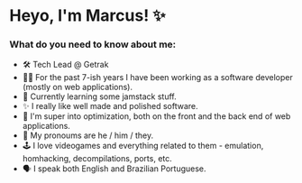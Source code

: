 # Heyo, I'm Marcus! ✨

### What do you need to know about me:
- 🛠️ Tech Lead @ Getrak
- 👨‍💻 For the past 7-ish years I have been working as a software developer (mostly on web applications).
- 📘 Currently learning some jamstack stuff.
- ✨ I really like well made and polished software. 
- 👀 I'm super into optimization, both on the front and the back end of web applications.
- 🤝 My pronoums are he / him / they.
- 🕹️ I love videogames and everything related to them - emulation, homhacking, decompilations, ports, etc.
- 🗣️ I speak both English and Brazilian Portuguese.
